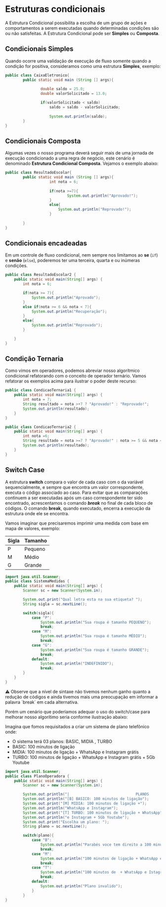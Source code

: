 # Estruturas condicionais

A Estrutura Condicional possibilita a escolha de um grupo de ações e comportamentos a serem executadas quando determinadas condições são ou não satisfeitas. A Estrutura Condicional pode ser **Simples** ou **Composta**.

## Condicionais Simples

Quando ocorre uma validação de execução de fluxo somente quando a condição for positiva, consideramos como uma estrutura **Simples**, exemplo:

```java
public class CaixaEletronico{
		public static void main (String [] args){
				
				double saldo = 25.0;
				double valorSolicitado = 13.0;

				if(valorSolicitado < saldo)
					saldo = saldo - valorSolicitado;
					
					System.out.println(saldo);	
		}
}
```

## Condicionais Composta

Algumas vezes o nosso programa deverá seguir mais de uma jornada de execução condicionado a uma regra de negócio, este cenário é denominado **Estrutura Condicional Composta**. Vejamos o exemplo abaixo:

```java
public class ResultadoEscolar{
		public static void main (String [] args){
					int nota = 6;
					
					if(nota >=7){
							System.out.println("Aprovado!");	
					}
					else{
						System.out.println("Reprovado!");	
					}
						
		}
}
```

## Condicionais encadeadas

Em um controle de fluxo condicional, nem sempre nos limitamos ao **se** (`if`) e **senão** (`else`), poderemos ter uma terceira, quarta e ou inúmeras condições.

```java
public class ResultadoEscolar2 {
    public static void main(String[] args) {
        int nota = 6;

        if(nota >= 7){
            System.out.println("Aprovado");
        }
        else if(nota >= 6 && nota < 7){
            System.out.println("Recuperação");
        }
        else{
            System.out.println("Reprovado");
        }

    }
}
```

## Condição Ternaria

Como vimos em operadores, podemos abreviar nosso algorítmico condicional refatorando com o conceito de operador ternário. Vamos refatorar os exemplos acima para ilustrar o poder deste recurso:

```java
public class CondicaoTernaria1 {
    public static void main(String[] args) {
        int nota = 7;
        String resultado = nota >+7 ? "Aprovado!" : "Reprovado!";
        System.out.println(resultado);
    }
}
```

```java
public class CondicaoTernaria2 {
    public static void main(String[] args) {
        int nota =6;
        String resultado = nota >=7 ? "Aprovado!" : nota >= 5 && nota <7 ? "Recuperação!" : "Reprovado!";
        System.out.println(resultado);
    }
}
```

## Switch Case

A estrutura **switch** compara o valor de cada caso com o da variável sequencialmente, e sempre que encontra um valor correspondente, executa o código associado ao caso. Para evitar que as comparações continuem a ser executadas após um caso correspondente ter sido encontrado, acrescentamos o comando ***break*** no final de cada bloco de códigos. O comando **break**, quando executado, encerra a execução da estrutura onde ele se encontra.

Vamos imaginar que precisaremos imprimir uma medida com base em mapa de valores, exemplo:

| Sigla | Tamanho |
| --- | --- |
| P | Pequeno |
| M | Médio |
| G | Grande |

```java
import java.util.Scanner;
public class SistemaMedidas {
    public static void main(String[] args) {
        Scanner sc = new Scanner(System.in);

        System.out.print("Qual letra esta na sua etiqueta? ");
        String sigla = sc.nextLine();

        switch(sigla){
            case "P":
                System.out.println("Sua roupa é tamanho PEQUENO");
                break;
            case "M":
                System.out.println("Sua roupa é tamanho MÉDIO");
                break;
            case "G":
                System.out.println("Sua roupa é tamanho GRANDE");
                break;
            default:
                System.out.println("INDEFINIDO");
                break;
        }
    }
}
```

<aside>
⚠️ Observe que a nível de sintaxe não tivemos nenhum ganho quanto a redução de códigos e ainda tivemos mais uma preocupação em informar a palavra `break` em cada alternativa.

</aside>

Porém um cenário que poderíamos adequar o uso do switch/case para melhorar nosso algorítimo seria conforme ilustração abaixo:

Imagina que fomos requisitados a criar um sistema de plano telefônico onde:

- O sistema terá 03 planos: BASIC, MIDIA , TURBO
- BASIC: 100 minutos de ligação
- MIDIA: 100 minutos de ligação + WhatsApp e Instagram grátis
- TURBO: 100 minutos de ligação + WhatsApp e Instagram grátis + 5Gb Youtube

```java
import java.util.Scanner;
public class PlanoOperadora {
    public static void main(String[] args) {
        Scanner sc = new Scanner(System.in);

        System.out.println("|                              PLANOS                                |");
        System.out.println("[B] BASICO: 100 minutos de ligação");
        System.out.print("[M] MIDIA: 100 minutos de ligação +");
        System.out.println("WhatsApp e Instagram");
        System.out.print("[T] TURBO: 100 minutos de ligação + WhatsApp");
        System.out.println("e Instagram + 5Gb Youtube");
        System.out.print("Escolha um plano: ");
        String plano = sc.nextLine();

        switch(plano){
            case "B":
                System.out.println("Parabés voce tem direito a 100 minutos de ligação");
                break;
            case "M":
                System.out.println("100 minutos de ligação + WhatsApp e Instagram ilimitados");
                break;
            case "T":
                System.out.println("100 minutos de  + WhatsApp e Istagram ilimitados + 5Gb no Youtube");
                break;
            default:
                System.out.println("Plano invalido");
            }
        }
}
```